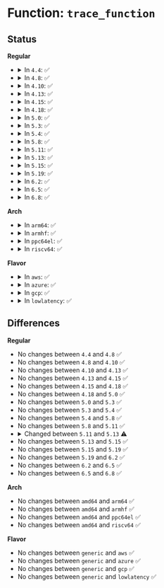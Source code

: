 # Function: <code>trace_function</code>

## Status
<b>Regular</b>
<ul>
<li>
<details>
<summary>In <code>4.4</code>: ✅</summary>

```c
void trace_function(struct trace_array *tr, long unsigned int ip, long unsigned int parent_ip, long unsigned int flags, int pc);
```

**Collision:** Unique Global

**Inline:** No

**Transformation:** False

**Instances:**

```
In kernel/trace/trace.c (ffffffff8114f8e0)
Location: kernel/trace/trace.c:1767
Inline: False
Direct callers:
  - kernel/trace/trace_functions.c:function_trace_call
  - kernel/trace/trace_functions.c:function_stack_trace_call
  - kernel/trace/trace_sched_wakeup.c:__trace_function
  - kernel/trace/trace_sched_wakeup.c:wakeup_tracer_call
```
**Symbols:**

```
ffffffff8114f8e0-ffffffff8114f95f: trace_function (STB_GLOBAL)
```
</details>
</li>
<li>
<details>
<summary>In <code>4.8</code>: ✅</summary>

```c
void trace_function(struct trace_array *tr, long unsigned int ip, long unsigned int parent_ip, long unsigned int flags, int pc);
```

**Collision:** Unique Global

**Inline:** No

**Transformation:** False

**Instances:**

```
In kernel/trace/trace.c (ffffffff81158950)
Location: kernel/trace/trace.c:2132
Inline: False
Direct callers:
  - kernel/trace/trace_functions.c:function_stack_trace_call
  - kernel/trace/trace_functions.c:function_trace_call
  - kernel/trace/trace_sched_wakeup.c:__trace_function
  - kernel/trace/trace_sched_wakeup.c:wakeup_tracer_call
```
**Symbols:**

```
ffffffff81158950-ffffffff811589c5: trace_function (STB_GLOBAL)
```
</details>
</li>
<li>
<details>
<summary>In <code>4.10</code>: ✅</summary>

```c
void trace_function(struct trace_array *tr, long unsigned int ip, long unsigned int parent_ip, long unsigned int flags, int pc);
```

**Collision:** Unique Global

**Inline:** No

**Transformation:** False

**Instances:**

```
In kernel/trace/trace.c (ffffffff81162e90)
Location: kernel/trace/trace.c:2353
Inline: False
Direct callers:
  - kernel/trace/trace_functions.c:function_stack_trace_call
  - kernel/trace/trace_functions.c:function_trace_call
  - kernel/trace/trace_sched_wakeup.c:__trace_function
  - kernel/trace/trace_sched_wakeup.c:wakeup_tracer_call
```
**Symbols:**

```
ffffffff81162e90-ffffffff81162f82: trace_function (STB_GLOBAL)
```
</details>
</li>
<li>
<details>
<summary>In <code>4.13</code>: ✅</summary>

```c
void trace_function(struct trace_array *tr, long unsigned int ip, long unsigned int parent_ip, long unsigned int flags, int pc);
```

**Collision:** Unique Global

**Inline:** No

**Transformation:** False

**Instances:**

```
In kernel/trace/trace.c (ffffffff811662d0)
Location: kernel/trace/trace.c:2530
Inline: False
Direct callers:
  - kernel/trace/trace_functions.c:function_stack_trace_call
  - kernel/trace/trace_functions.c:function_trace_call
  - kernel/trace/trace_sched_wakeup.c:__trace_function
  - kernel/trace/trace_sched_wakeup.c:wakeup_tracer_call
```
**Symbols:**

```
ffffffff811662d0-ffffffff811663c2: trace_function (STB_GLOBAL)
```
</details>
</li>
<li>
<details>
<summary>In <code>4.15</code>: ✅</summary>

```c
void trace_function(struct trace_array *tr, long unsigned int ip, long unsigned int parent_ip, long unsigned int flags, int pc);
```

**Collision:** Unique Global

**Inline:** No

**Transformation:** False

**Instances:**

```
In kernel/trace/trace.c (ffffffff81173260)
Location: kernel/trace/trace.c:2538
Inline: False
Direct callers:
  - kernel/trace/trace_functions.c:function_stack_trace_call
  - kernel/trace/trace_functions.c:function_trace_call
  - kernel/trace/trace_sched_wakeup.c:__trace_function
  - kernel/trace/trace_sched_wakeup.c:wakeup_tracer_call
```
**Symbols:**

```
ffffffff81173260-ffffffff81173351: trace_function (STB_GLOBAL)
```
</details>
</li>
<li>
<details>
<summary>In <code>4.18</code>: ✅</summary>

```c
void trace_function(struct trace_array *tr, long unsigned int ip, long unsigned int parent_ip, long unsigned int flags, int pc);
```

**Collision:** Unique Global

**Inline:** No

**Transformation:** False

**Instances:**

```
In kernel/trace/trace.c (ffffffff81182240)
Location: kernel/trace/trace.c:2550
Inline: False
Direct callers:
  - kernel/trace/trace_functions.c:function_stack_trace_call
  - kernel/trace/trace_functions.c:function_trace_call
  - kernel/trace/trace_sched_wakeup.c:__trace_function
  - kernel/trace/trace_sched_wakeup.c:wakeup_tracer_call
```
**Symbols:**

```
ffffffff81182240-ffffffff8118233e: trace_function (STB_GLOBAL)
```
</details>
</li>
<li>
<details>
<summary>In <code>5.0</code>: ✅</summary>

```c
void trace_function(struct trace_array *tr, long unsigned int ip, long unsigned int parent_ip, long unsigned int flags, int pc);
```

**Collision:** Unique Global

**Inline:** No

**Transformation:** False

**Instances:**

```
In kernel/trace/trace.c (ffffffff8118fbd0)
Location: kernel/trace/trace.c:2551
Inline: False
Direct callers:
  - kernel/trace/trace_functions.c:function_stack_trace_call
  - kernel/trace/trace_functions.c:function_trace_call
  - kernel/trace/trace_sched_wakeup.c:__trace_function
  - kernel/trace/trace_sched_wakeup.c:wakeup_tracer_call
```
**Symbols:**

```
ffffffff8118fbd0-ffffffff8118fce7: trace_function (STB_GLOBAL)
```
</details>
</li>
<li>
<details>
<summary>In <code>5.3</code>: ✅</summary>

```c
void trace_function(struct trace_array *tr, long unsigned int ip, long unsigned int parent_ip, long unsigned int flags, int pc);
```

**Collision:** Unique Global

**Inline:** No

**Transformation:** False

**Instances:**

```
In kernel/trace/trace.c (ffffffff8119d970)
Location: kernel/trace/trace.c:2735
Inline: False
Direct callers:
  - kernel/trace/trace_functions.c:function_stack_trace_call
  - kernel/trace/trace_functions.c:function_trace_call
  - kernel/trace/trace_sched_wakeup.c:__trace_function
  - kernel/trace/trace_sched_wakeup.c:wakeup_tracer_call
```
**Symbols:**

```
ffffffff8119d970-ffffffff8119da83: trace_function (STB_GLOBAL)
```
</details>
</li>
<li>
<details>
<summary>In <code>5.4</code>: ✅</summary>

```c
void trace_function(struct trace_array *tr, long unsigned int ip, long unsigned int parent_ip, long unsigned int flags, int pc);
```

**Collision:** Unique Global

**Inline:** No

**Transformation:** False

**Instances:**

```
In kernel/trace/trace.c (ffffffff811a9340)
Location: kernel/trace/trace.c:2761
Inline: False
Direct callers:
  - kernel/trace/trace_functions.c:function_stack_trace_call
  - kernel/trace/trace_functions.c:function_trace_call
  - kernel/trace/trace_sched_wakeup.c:__trace_function
  - kernel/trace/trace_sched_wakeup.c:wakeup_tracer_call
```
**Symbols:**

```
ffffffff811a9340-ffffffff811a9453: trace_function (STB_GLOBAL)
```
</details>
</li>
<li>
<details>
<summary>In <code>5.8</code>: ✅</summary>

```c
void trace_function(struct trace_array *tr, long unsigned int ip, long unsigned int parent_ip, long unsigned int flags, int pc);
```

**Collision:** Unique Global

**Inline:** No

**Transformation:** False

**Instances:**

```
In kernel/trace/trace.c (ffffffff811c1450)
Location: kernel/trace/trace.c:2872
Inline: False
Direct callers:
  - kernel/trace/trace_functions.c:function_stack_trace_call
  - kernel/trace/trace_functions.c:function_trace_call
  - kernel/trace/trace_sched_wakeup.c:probe_wakeup
  - kernel/trace/trace_sched_wakeup.c:wakeup_tracer_call
```
**Symbols:**

```
ffffffff811c1450-ffffffff811c158b: trace_function (STB_GLOBAL)
```
</details>
</li>
<li>
<details>
<summary>In <code>5.11</code>: ✅</summary>

```c
void trace_function(struct trace_array *tr, long unsigned int ip, long unsigned int parent_ip, long unsigned int flags, int pc);
```

**Collision:** Unique Global

**Inline:** No

**Transformation:** False

**Instances:**

```
In kernel/trace/trace.c (ffffffff811bf090)
Location: kernel/trace/trace.c:2895
Inline: False
Direct callers:
  - kernel/trace/trace_functions.c:function_stack_trace_call
  - kernel/trace/trace_functions.c:function_trace_call
  - kernel/trace/trace_sched_wakeup.c:probe_wakeup
  - kernel/trace/trace_sched_wakeup.c:wakeup_tracer_call
```
**Symbols:**

```
ffffffff811bf090-ffffffff811bf197: trace_function (STB_GLOBAL)
```
</details>
</li>
<li>
<details>
<summary>In <code>5.13</code>: ✅</summary>

```c
void trace_function(struct trace_array *tr, long unsigned int ip, long unsigned int parent_ip, unsigned int trace_ctx);
```

**Collision:** Unique Global

**Inline:** No

**Transformation:** False

**Instances:**

```
In kernel/trace/trace.c (ffffffff811bfa50)
Location: kernel/trace/trace.c:2917
Inline: False
Direct callers:
  - kernel/trace/trace_functions.c:function_stack_no_repeats_trace_call
  - kernel/trace/trace_functions.c:function_no_repeats_trace_call
  - kernel/trace/trace_functions.c:function_stack_trace_call
  - kernel/trace/trace_functions.c:function_trace_call
  - kernel/trace/trace_sched_wakeup.c:probe_wakeup
  - kernel/trace/trace_sched_wakeup.c:wakeup_tracer_call
```
**Symbols:**

```
ffffffff811bfa50-ffffffff811bfb52: trace_function (STB_GLOBAL)
```
</details>
</li>
<li>
<details>
<summary>In <code>5.15</code>: ✅</summary>

```c
void trace_function(struct trace_array *tr, long unsigned int ip, long unsigned int parent_ip, unsigned int trace_ctx);
```

**Collision:** Unique Global

**Inline:** No

**Transformation:** False

**Instances:**

```
In kernel/trace/trace.c (ffffffff811ea3b0)
Location: kernel/trace/trace.c:2977
Inline: False
Direct callers:
  - kernel/trace/trace_functions.c:function_stack_no_repeats_trace_call
  - kernel/trace/trace_functions.c:function_no_repeats_trace_call
  - kernel/trace/trace_functions.c:function_stack_trace_call
  - kernel/trace/trace_functions.c:function_trace_call
  - kernel/trace/trace_sched_wakeup.c:probe_wakeup
  - kernel/trace/trace_sched_wakeup.c:wakeup_tracer_call
```
**Symbols:**

```
ffffffff811ea3b0-ffffffff811ea4af: trace_function (STB_GLOBAL)
```
</details>
</li>
<li>
<details>
<summary>In <code>5.19</code>: ✅</summary>

```c
void trace_function(struct trace_array *tr, long unsigned int ip, long unsigned int parent_ip, unsigned int trace_ctx);
```

**Collision:** Unique Global

**Inline:** No

**Transformation:** False

**Instances:**

```
In kernel/trace/trace.c (ffffffff812222a0)
Location: kernel/trace/trace.c:2975
Inline: False
Direct callers:
  - kernel/trace/trace_functions.c:function_stack_no_repeats_trace_call
  - kernel/trace/trace_functions.c:function_no_repeats_trace_call
  - kernel/trace/trace_functions.c:function_stack_trace_call
  - kernel/trace/trace_functions.c:function_trace_call
  - kernel/trace/trace_sched_wakeup.c:probe_wakeup
  - kernel/trace/trace_sched_wakeup.c:wakeup_tracer_call
```
**Symbols:**

```
ffffffff812222a0-ffffffff81222396: trace_function (STB_GLOBAL)
```
</details>
</li>
<li>
<details>
<summary>In <code>6.2</code>: ✅</summary>

```c
void trace_function(struct trace_array *tr, long unsigned int ip, long unsigned int parent_ip, unsigned int trace_ctx);
```

**Collision:** Unique Global

**Inline:** No

**Transformation:** False

**Instances:**

```
In kernel/trace/trace.c (ffffffff8126d290)
Location: kernel/trace/trace.c:2999
Inline: False
Direct callers:
  - kernel/trace/trace_functions.c:function_stack_no_repeats_trace_call
  - kernel/trace/trace_functions.c:function_no_repeats_trace_call
  - kernel/trace/trace_functions.c:function_stack_trace_call
  - kernel/trace/trace_functions.c:function_trace_call
  - kernel/trace/trace_sched_wakeup.c:probe_wakeup
  - kernel/trace/trace_sched_wakeup.c:wakeup_tracer_call
```
**Symbols:**

```
ffffffff8126d290-ffffffff8126d383: trace_function (STB_GLOBAL)
```
</details>
</li>
<li>
<details>
<summary>In <code>6.5</code>: ✅</summary>

```c
void trace_function(struct trace_array *tr, long unsigned int ip, long unsigned int parent_ip, unsigned int trace_ctx);
```

**Collision:** Unique Global

**Inline:** No

**Transformation:** False

**Instances:**

```
In kernel/trace/trace.c (ffffffff81284420)
Location: kernel/trace/trace.c:3070
Inline: False
Direct callers:
  - kernel/trace/trace_functions.c:function_stack_no_repeats_trace_call
  - kernel/trace/trace_functions.c:function_no_repeats_trace_call
  - kernel/trace/trace_functions.c:function_stack_trace_call
  - kernel/trace/trace_functions.c:function_trace_call
  - kernel/trace/trace_sched_wakeup.c:probe_wakeup
  - kernel/trace/trace_sched_wakeup.c:wakeup_tracer_call
```
**Symbols:**

```
ffffffff81284420-ffffffff81284513: trace_function (STB_GLOBAL)
```
</details>
</li>
<li>
<details>
<summary>In <code>6.8</code>: ✅</summary>

```c
void trace_function(struct trace_array *tr, long unsigned int ip, long unsigned int parent_ip, unsigned int trace_ctx);
```

**Collision:** Unique Global

**Inline:** No

**Transformation:** False

**Instances:**

```
In kernel/trace/trace.c (ffffffff8129f520)
Location: kernel/trace/trace.c:3064
Inline: False
Direct callers:
  - kernel/trace/trace_functions.c:function_stack_no_repeats_trace_call
  - kernel/trace/trace_functions.c:function_no_repeats_trace_call
  - kernel/trace/trace_functions.c:function_stack_trace_call
  - kernel/trace/trace_functions.c:function_trace_call
  - kernel/trace/trace_sched_wakeup.c:probe_wakeup
  - kernel/trace/trace_sched_wakeup.c:wakeup_tracer_call
```
**Symbols:**

```
ffffffff8129f520-ffffffff8129f613: trace_function (STB_GLOBAL)
```
</details>
</li>
</ul>
<b>Arch</b>
<ul>
<li>
<details>
<summary>In <code>arm64</code>: ✅</summary>

```c
void trace_function(struct trace_array *tr, long unsigned int ip, long unsigned int parent_ip, long unsigned int flags, int pc);
```

**Collision:** Unique Global

**Inline:** No

**Transformation:** False

**Instances:**

```
In kernel/trace/trace.c (ffff800010226028)
Location: kernel/trace/trace.c:2761
Inline: False
Direct callers:
  - kernel/trace/trace_functions.c:function_stack_trace_call
  - kernel/trace/trace_functions.c:function_trace_call
  - kernel/trace/trace_sched_wakeup.c:__trace_function
  - kernel/trace/trace_sched_wakeup.c:wakeup_tracer_call
```
**Symbols:**

```
ffff800010226028-ffff800010226184: trace_function (STB_GLOBAL)
```
</details>
</li>
<li>
<details>
<summary>In <code>armhf</code>: ✅</summary>

```c
void trace_function(struct trace_array *tr, long unsigned int ip, long unsigned int parent_ip, long unsigned int flags, int pc);
```

**Collision:** Unique Global

**Inline:** No

**Transformation:** False

**Instances:**

```
In kernel/trace/trace.c (c0463574)
Location: kernel/trace/trace.c:2761
Inline: False
Direct callers:
  - kernel/trace/trace_functions.c:function_stack_trace_call
  - kernel/trace/trace_functions.c:function_trace_call
  - kernel/trace/trace_sched_wakeup.c:__trace_function
  - kernel/trace/trace_sched_wakeup.c:wakeup_tracer_call
```
**Symbols:**

```
c0463574-c04636cc: trace_function (STB_GLOBAL)
```
</details>
</li>
<li>
<details>
<summary>In <code>ppc64el</code>: ✅</summary>

```c
void trace_function(struct trace_array *tr, long unsigned int ip, long unsigned int parent_ip, long unsigned int flags, int pc);
```

**Collision:** Unique Global

**Inline:** No

**Transformation:** False

**Instances:**

```
In kernel/trace/trace.c (c0000000002aba40)
Location: kernel/trace/trace.c:2761
Inline: False
Direct callers:
  - kernel/trace/trace_functions.c:function_stack_trace_call
  - kernel/trace/trace_functions.c:function_trace_call
  - kernel/trace/trace_sched_wakeup.c:wakeup_tracer_call
```
**Symbols:**

```
c0000000002aba40-c0000000002abc30: trace_function (STB_GLOBAL)
```
</details>
</li>
<li>
<details>
<summary>In <code>riscv64</code>: ✅</summary>

```c
void trace_function(struct trace_array *tr, long unsigned int ip, long unsigned int parent_ip, long unsigned int flags, int pc);
```

**Collision:** Unique Global

**Inline:** No

**Transformation:** False

**Instances:**

```
In kernel/trace/trace.c (ffffffe000180e68)
Location: kernel/trace/trace.c:2761
Inline: False
Direct callers:
  - kernel/trace/trace_functions.c:function_stack_trace_call
  - kernel/trace/trace_functions.c:function_trace_call
  - kernel/trace/trace_sched_wakeup.c:__trace_function
  - kernel/trace/trace_sched_wakeup.c:wakeup_tracer_call
```
**Symbols:**

```
ffffffe000180e68-ffffffe000180fc0: trace_function (STB_GLOBAL)
```
</details>
</li>
</ul>
<b>Flavor</b>
<ul>
<li>
<details>
<summary>In <code>aws</code>: ✅</summary>

```c
void trace_function(struct trace_array *tr, long unsigned int ip, long unsigned int parent_ip, long unsigned int flags, int pc);
```

**Collision:** Unique Global

**Inline:** No

**Transformation:** False

**Instances:**

```
In kernel/trace/trace.c (ffffffff811a1960)
Location: kernel/trace/trace.c:2761
Inline: False
Direct callers:
  - kernel/trace/trace_functions.c:function_stack_trace_call
  - kernel/trace/trace_functions.c:function_trace_call
  - kernel/trace/trace_sched_wakeup.c:__trace_function
  - kernel/trace/trace_sched_wakeup.c:wakeup_tracer_call
```
**Symbols:**

```
ffffffff811a1960-ffffffff811a1a73: trace_function (STB_GLOBAL)
```
</details>
</li>
<li>
<details>
<summary>In <code>azure</code>: ✅</summary>

```c
void trace_function(struct trace_array *tr, long unsigned int ip, long unsigned int parent_ip, long unsigned int flags, int pc);
```

**Collision:** Unique Global

**Inline:** No

**Transformation:** False

**Instances:**

```
In kernel/trace/trace.c (ffffffff81194930)
Location: kernel/trace/trace.c:2761
Inline: False
Direct callers:
  - kernel/trace/trace_functions.c:function_stack_trace_call
  - kernel/trace/trace_functions.c:function_trace_call
  - kernel/trace/trace_sched_wakeup.c:__trace_function
  - kernel/trace/trace_sched_wakeup.c:wakeup_tracer_call
```
**Symbols:**

```
ffffffff81194930-ffffffff81194a43: trace_function (STB_GLOBAL)
```
</details>
</li>
<li>
<details>
<summary>In <code>gcp</code>: ✅</summary>

```c
void trace_function(struct trace_array *tr, long unsigned int ip, long unsigned int parent_ip, long unsigned int flags, int pc);
```

**Collision:** Unique Global

**Inline:** No

**Transformation:** False

**Instances:**

```
In kernel/trace/trace.c (ffffffff8119f730)
Location: kernel/trace/trace.c:2761
Inline: False
Direct callers:
  - kernel/trace/trace_functions.c:function_stack_trace_call
  - kernel/trace/trace_functions.c:function_trace_call
  - kernel/trace/trace_sched_wakeup.c:__trace_function
  - kernel/trace/trace_sched_wakeup.c:wakeup_tracer_call
```
**Symbols:**

```
ffffffff8119f730-ffffffff8119f843: trace_function (STB_GLOBAL)
```
</details>
</li>
<li>
<details>
<summary>In <code>lowlatency</code>: ✅</summary>

```c
void trace_function(struct trace_array *tr, long unsigned int ip, long unsigned int parent_ip, long unsigned int flags, int pc);
```

**Collision:** Unique Global

**Inline:** No

**Transformation:** False

**Instances:**

```
In kernel/trace/trace.c (ffffffff811ad4b0)
Location: kernel/trace/trace.c:2761
Inline: False
Direct callers:
  - kernel/trace/trace_functions.c:function_stack_trace_call
  - kernel/trace/trace_functions.c:function_trace_call
  - kernel/trace/trace_sched_wakeup.c:__trace_function
  - kernel/trace/trace_sched_wakeup.c:wakeup_tracer_call
```
**Symbols:**

```
ffffffff811ad4b0-ffffffff811ad5d8: trace_function (STB_GLOBAL)
```
</details>
</li>
</ul>

## Differences
<b>Regular</b>
<ul>
<li>
No changes between <code>4.4</code> and <code>4.8</code> ✅
</li>
<li>
No changes between <code>4.8</code> and <code>4.10</code> ✅
</li>
<li>
No changes between <code>4.10</code> and <code>4.13</code> ✅
</li>
<li>
No changes between <code>4.13</code> and <code>4.15</code> ✅
</li>
<li>
No changes between <code>4.15</code> and <code>4.18</code> ✅
</li>
<li>
No changes between <code>4.18</code> and <code>5.0</code> ✅
</li>
<li>
No changes between <code>5.0</code> and <code>5.3</code> ✅
</li>
<li>
No changes between <code>5.3</code> and <code>5.4</code> ✅
</li>
<li>
No changes between <code>5.4</code> and <code>5.8</code> ✅
</li>
<li>
No changes between <code>5.8</code> and <code>5.11</code> ✅
</li>
<li>
<details>
<summary>Changed between <code>5.11</code> and <code>5.13</code> ⚠️</summary>
<ul>
<li>
<b>Param added. </b>
<code>unsigned int trace_ctx</code>
</li>
<li>
<b>Param removed. </b>
<code>long unsigned int flags</code>
</li>
<li>
<b>Param removed. </b>
<code>int pc</code>
</li>
</ul>
</details>
</li>
<li>
No changes between <code>5.13</code> and <code>5.15</code> ✅
</li>
<li>
No changes between <code>5.15</code> and <code>5.19</code> ✅
</li>
<li>
No changes between <code>5.19</code> and <code>6.2</code> ✅
</li>
<li>
No changes between <code>6.2</code> and <code>6.5</code> ✅
</li>
<li>
No changes between <code>6.5</code> and <code>6.8</code> ✅
</li>
</ul>
<b>Arch</b>
<ul>
<li>
No changes between <code>amd64</code> and <code>arm64</code> ✅
</li>
<li>
No changes between <code>amd64</code> and <code>armhf</code> ✅
</li>
<li>
No changes between <code>amd64</code> and <code>ppc64el</code> ✅
</li>
<li>
No changes between <code>amd64</code> and <code>riscv64</code> ✅
</li>
</ul>
<b>Flavor</b>
<ul>
<li>
No changes between <code>generic</code> and <code>aws</code> ✅
</li>
<li>
No changes between <code>generic</code> and <code>azure</code> ✅
</li>
<li>
No changes between <code>generic</code> and <code>gcp</code> ✅
</li>
<li>
No changes between <code>generic</code> and <code>lowlatency</code> ✅
</li>
</ul>
